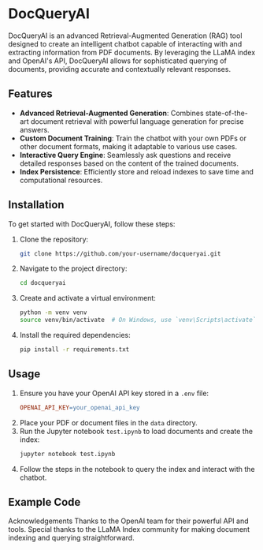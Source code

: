 # DocQueryAI

DocQueryAI is an advanced Retrieval-Augmented Generation (RAG) tool designed to create an intelligent chatbot capable of interacting with and extracting information from PDF documents. By leveraging the LLaMA index and OpenAI's API, DocQueryAI allows for sophisticated querying of documents, providing accurate and contextually relevant responses.

## Features

- **Advanced Retrieval-Augmented Generation**: Combines state-of-the-art document retrieval with powerful language generation for precise answers.
- **Custom Document Training**: Train the chatbot with your own PDFs or other document formats, making it adaptable to various use cases.
- **Interactive Query Engine**: Seamlessly ask questions and receive detailed responses based on the content of the trained documents.
- **Index Persistence**: Efficiently store and reload indexes to save time and computational resources.

## Installation

To get started with DocQueryAI, follow these steps:

1. Clone the repository:
    ```sh
    git clone https://github.com/your-username/docqueryai.git
    ```
2. Navigate to the project directory:
    ```sh
    cd docqueryai
    ```
3. Create and activate a virtual environment:
    ```sh
    python -m venv venv
    source venv/bin/activate  # On Windows, use `venv\Scripts\activate`
    ```
4. Install the required dependencies:
    ```sh
    pip install -r requirements.txt
    ```

## Usage

1. Ensure you have your OpenAI API key stored in a `.env` file:
    ```makefile
    OPENAI_API_KEY=your_openai_api_key
    ```
2. Place your PDF or document files in the `data` directory.
3. Run the Jupyter notebook `test.ipynb` to load documents and create the index:
    ```sh
    jupyter notebook test.ipynb
    ```
4. Follow the steps in the notebook to query the index and interact with the chatbot.

## Example Code

Acknowledgements
Thanks to the OpenAI team for their powerful API and tools.
Special thanks to the LLaMA Index community for making document indexing and querying straightforward.
